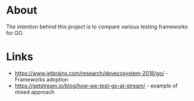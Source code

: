 # About
The intention behind this project is to compare various testing frameworks for GO.

# Links
* https://www.jetbrains.com/research/devecosystem-2018/go/ - Frameworks adoption 
* https://getstream.io/blog/how-we-test-go-at-stream/ - example of mixed approach